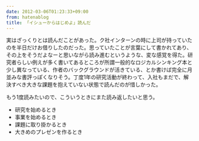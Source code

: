```yaml
---
date: 2012-03-06T01:23:33+09:00
from: hatenablog
title: 「イシューからはじめよ」読んだ
---
```


<p>実はざっくりとは読んだことがあった。ク社インターンの時に上司が持っていたのを半日だけお借りしたのだった。思っていたことが言葉にして書かれてあり、その上をそうだよなーと思いながら読み進むというような、変な感覚を得た。研究者らしい例えが多く書いてあるところが所謂一般的なロジカルシンキング本と少し異なっている、作者のバックグラウンドが活きている、とか書けば完全に月並みな書評っぽくなりそう。丁度1年の研究活動が終わって、入社もまだで、解決すべき大きな課題を抱えていない状態で読んだのが惜しかった。</p><p>もう1度読みたいので、こういうときにまた読み返したいと思う。</p>

<ul>
<li>研究を始めるとき</li>
<li>事業を始めるとき</li>
<li>課題に取り掛かるとき</li>
<li>大きめのプレゼンを作るとき</li>
</ul><p><a href="http://amzn.to/x55u5D"><img src="http://ec2.images-amazon.com/images/I/51b8pSXVNkL.jpg" alt="" class="frame"></a></p>


